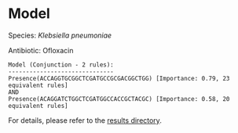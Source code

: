 
# Model

Species: *Klebsiella pneumoniae*

Antibiotic: Ofloxacin

```
Model (Conjunction - 2 rules):
------------------------------
Presence(ACCAGGTGCGGCTCGATGCCGCGACGGCTGG) [Importance: 0.79, 23 equivalent rules]
AND
Presence(ACAGGATCTGGCTCGATGGCCACCGCTACGC) [Importance: 0.58, 20 equivalent rules]

```

For details, please refer to the [results directory](../../../../../results/scm_b/klebsiella%20pneumoniae/ofloxacin/repeat_6/).

